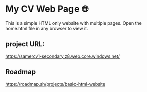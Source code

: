 # My CV Web Page 🌐
This is a simple HTML only website with multiple pages.
Open the home.html file in any browser to view it.
## project URL:
https://samercv1-secondary.z8.web.core.windows.net/
## Roadmap
https://roadmap.sh/projects/basic-html-website